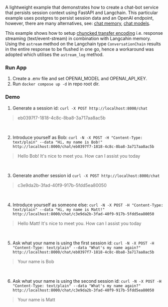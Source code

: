 
A lightweight example that demonstrates how to create a chat-bot service that persists session context using FastAPI and Langchain. This particular example uses postgres to persist session data and an OpenAI endpoint, however, there are many alternatives, see: [chat memory](https://js.langchain.com/v0.1/docs/integrations/chat_memory/), [chat models](https://python.langchain.com/v0.2/docs/integrations/chat/).

This example shows how to setup [chuncked transfer encoding](https://en.wikipedia.org/wiki/Chunked_transfer_encoding) i.e. response streaming (text/event-stream) in combination with Langcahin memory. Using the `astream` method on the Langchain type `ConversationChain` results in the entire response to be flushed in one go, hence a workaround was adopted which utilises the `astream_log` method.

### Run App
1. Create a .env file and set OPENAI_MODEL and OPENAI_API_KEY. 
2. Run `docker compose up -d` in repo root dir.

### Demo
1. Generate a session id: `curl -X POST http://localhost:8000/chat`
> eb0397f7-1818-4c8c-8ba8-3a717aa8ac5b
<br/>

2. Introduce yourself as Bob: `curl -N -X POST -H "Content-Type: text/plain" --data "Hi, my name is Bob!" http://localhost:8000/chat/eb0397f7-1818-4c8c-8ba8-3a717aa8ac5b`
> Hello Bob! It's nice to meet you. How can I assist you today
<br/>

3. Generate another session id `curl -X POST http://localhost:8000/chat`
> c3e9da2b-3fad-40f9-917b-5fdd5ea80050
<br/>

4. Introduce yourself as someone else: `curl -N -X POST -H "Content-Type: text/plain" --data "Hi, my name is Matt!" http://localhost:8000/chat/c3e9da2b-3fad-40f9-917b-5fdd5ea80050`
> Hello Matt! It's nice to meet you. How can I assist you today
<br/>

5. Ask what your name is using the first session id: `curl -N -X POST -H "Content-Type: text/plain" --data "What's my name again?" http://localhost:8000/chat/eb0397f7-1818-4c8c-8ba8-3a717aa8ac5b`
> Your name is Bob
<br/>

6. Ask what your name is using the second session id: `curl -N -X POST -H "Content-Type: text/plain" --data "What's my name again?" http://localhost:8000/chat/c3e9da2b-3fad-40f9-917b-5fdd5ea80050`
> Your name is Matt
